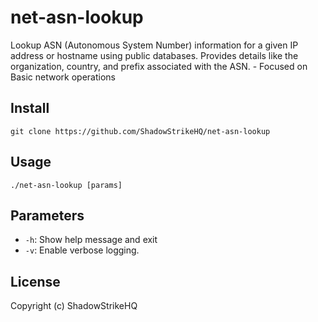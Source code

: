 # net-asn-lookup
Lookup ASN (Autonomous System Number) information for a given IP address or hostname using public databases. Provides details like the organization, country, and prefix associated with the ASN. - Focused on Basic network operations

## Install
`git clone https://github.com/ShadowStrikeHQ/net-asn-lookup`

## Usage
`./net-asn-lookup [params]`

## Parameters
- `-h`: Show help message and exit
- `-v`: Enable verbose logging.

## License
Copyright (c) ShadowStrikeHQ
